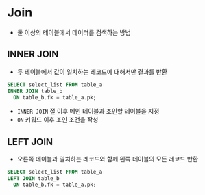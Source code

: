 # Join
- 둘 이상의 테이블에서 데이터를 검색하는 방법

## INNER JOIN
- 두 테이블에서 값이 일치하는 레코드에 대해서만 결과를 반환
```sql
SELECT select_list FROM table_a
INNER JOIN table_b
  ON table_b.fk = table_a.pk;
```
- `INNER JOIN` 절 이후 메인 테이블과 조인할 테이블을 지정
- `ON` 키워드 이후 조인 조건을 작성

## LEFT JOIN
- 오른쪽 테이블과 일치하는 레코드와 함께 왼쪽 테이블의 모든 레코드 반환
```sql
SELECT select_list FROM table_a
LEFT JOIN table_b
  ON table_b.fk = table_a.pk;
```